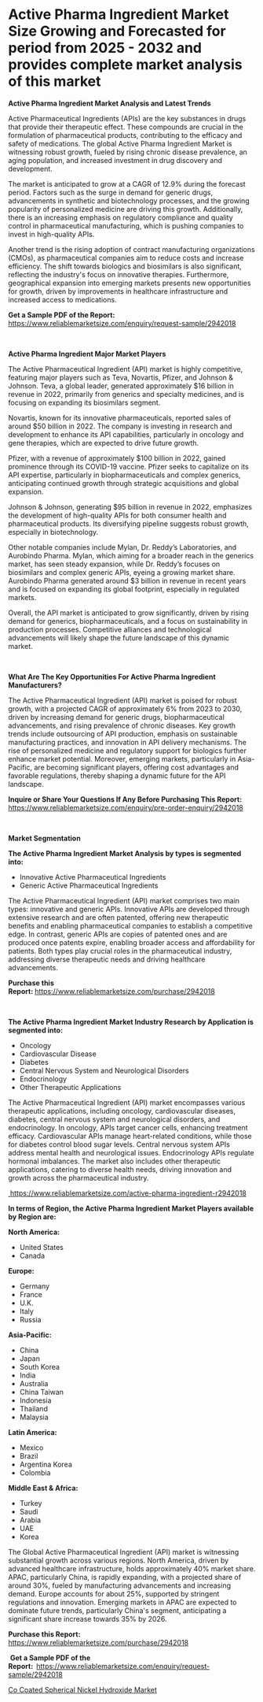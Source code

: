 <p><h1>Active Pharma Ingredient Market Size Growing and Forecasted for period from 2025 - 2032 and provides complete market analysis of this market</h1></p><p><strong>Active Pharma Ingredient Market Analysis and Latest Trends</strong></p>
<p><p>Active Pharmaceutical Ingredients (APIs) are the key substances in drugs that provide their therapeutic effect. These compounds are crucial in the formulation of pharmaceutical products, contributing to the efficacy and safety of medications. The global Active Pharma Ingredient Market is witnessing robust growth, fueled by rising chronic disease prevalence, an aging population, and increased investment in drug discovery and development.</p><p>The market is anticipated to grow at a CAGR of 12.9% during the forecast period. Factors such as the surge in demand for generic drugs, advancements in synthetic and biotechnology processes, and the growing popularity of personalized medicine are driving this growth. Additionally, there is an increasing emphasis on regulatory compliance and quality control in pharmaceutical manufacturing, which is pushing companies to invest in high-quality APIs.</p><p>Another trend is the rising adoption of contract manufacturing organizations (CMOs), as pharmaceutical companies aim to reduce costs and increase efficiency. The shift towards biologics and biosimilars is also significant, reflecting the industry's focus on innovative therapies. Furthermore, geographical expansion into emerging markets presents new opportunities for growth, driven by improvements in healthcare infrastructure and increased access to medications.</p></p>
<p><strong>Get a Sample PDF of the Report:&nbsp;</strong> <a href="https://www.reliablemarketsize.com/enquiry/request-sample/2942018?utm_campaign=3550&utm_medium=2&utm_source=Github&utm_content=ia&utm_term=15032025&utm_id=active-pharma-ingredient">https://www.reliablemarketsize.com/enquiry/request-sample/2942018</a></p>
<p>&nbsp;</p>
<p><strong>Active Pharma Ingredient Major Market Players</strong></p>
<p><p>The Active Pharmaceutical Ingredient (API) market is highly competitive, featuring major players such as Teva, Novartis, Pfizer, and Johnson & Johnson. Teva, a global leader, generated approximately $16 billion in revenue in 2022, primarily from generics and specialty medicines, and is focusing on expanding its biosimilars segment.</p><p>Novartis, known for its innovative pharmaceuticals, reported sales of around $50 billion in 2022. The company is investing in research and development to enhance its API capabilities, particularly in oncology and gene therapies, which are expected to drive future growth.</p><p>Pfizer, with a revenue of approximately $100 billion in 2022, gained prominence through its COVID-19 vaccine. Pfizer seeks to capitalize on its API expertise, particularly in biopharmaceuticals and complex generics, anticipating continued growth through strategic acquisitions and global expansion.</p><p>Johnson & Johnson, generating $95 billion in revenue in 2022, emphasizes the development of high-quality APIs for both consumer health and pharmaceutical products. Its diversifying pipeline suggests robust growth, especially in biotechnology.</p><p>Other notable companies include Mylan, Dr. Reddy’s Laboratories, and Aurobindo Pharma. Mylan, which aiming for a broader reach in the generics market, has seen steady expansion, while Dr. Reddy’s focuses on biosimilars and complex generic APIs, eyeing a growing market share. Aurobindo Pharma generated around $3 billion in revenue in recent years and is focused on expanding its global footprint, especially in regulated markets.</p><p>Overall, the API market is anticipated to grow significantly, driven by rising demand for generics, biopharmaceuticals, and a focus on sustainability in production processes. Competitive alliances and technological advancements will likely shape the future landscape of this dynamic market.</p></p>
<p>&nbsp;</p>
<p><strong>What Are The Key Opportunities For Active Pharma Ingredient Manufacturers?</strong></p>
<p><p>The Active Pharmaceutical Ingredient (API) market is poised for robust growth, with a projected CAGR of approximately 6% from 2023 to 2030, driven by increasing demand for generic drugs, biopharmaceutical advancements, and rising prevalence of chronic diseases. Key growth trends include outsourcing of API production, emphasis on sustainable manufacturing practices, and innovation in API delivery mechanisms. The rise of personalized medicine and regulatory support for biologics further enhance market potential. Moreover, emerging markets, particularly in Asia-Pacific, are becoming significant players, offering cost advantages and favorable regulations, thereby shaping a dynamic future for the API landscape.</p></p>
<p><strong>Inquire or Share Your Questions If Any Before Purchasing This Report:</strong> <a href="https://www.reliablemarketsize.com/enquiry/pre-order-enquiry/2942018?utm_campaign=3550&utm_medium=2&utm_source=Github&utm_content=ia&utm_term=15032025&utm_id=active-pharma-ingredient">https://www.reliablemarketsize.com/enquiry/pre-order-enquiry/2942018</a></p>
<p>&nbsp;</p>
<p><strong>Market Segmentation</strong></p>
<p><strong>The Active Pharma Ingredient Market Analysis by types is segmented into:</strong></p>
<p><ul><li>Innovative Active Pharmaceutical Ingredients</li><li>Generic Active Pharmaceutical Ingredients</li></ul></p>
<p><p>The Active Pharmaceutical Ingredient (API) market comprises two main types: innovative and generic APIs. Innovative APIs are developed through extensive research and are often patented, offering new therapeutic benefits and enabling pharmaceutical companies to establish a competitive edge. In contrast, generic APIs are copies of patented ones and are produced once patents expire, enabling broader access and affordability for patients. Both types play crucial roles in the pharmaceutical industry, addressing diverse therapeutic needs and driving healthcare advancements.</p></p>
<p><strong>Purchase this Report:&nbsp;</strong><a href="https://www.reliablemarketsize.com/purchase/2942018?utm_campaign=3550&utm_medium=2&utm_source=Github&utm_content=ia&utm_term=15032025&utm_id=active-pharma-ingredient">https://www.reliablemarketsize.com/purchase/2942018</a></p>
<p>&nbsp;</p>
<p><strong>The Active Pharma Ingredient Market Industry Research by Application is segmented into:</strong></p>
<p><ul><li>Oncology</li><li>Cardiovascular Disease</li><li>Diabetes</li><li>Central Nervous System and Neurological Disorders</li><li>Endocrinology</li><li>Other Therapeutic Applications</li></ul></p>
<p><p>The Active Pharmaceutical Ingredient (API) market encompasses various therapeutic applications, including oncology, cardiovascular diseases, diabetes, central nervous system and neurological disorders, and endocrinology. In oncology, APIs target cancer cells, enhancing treatment efficacy. Cardiovascular APIs manage heart-related conditions, while those for diabetes control blood sugar levels. Central nervous system APIs address mental health and neurological issues. Endocrinology APIs regulate hormonal imbalances. The market also includes other therapeutic applications, catering to diverse health needs, driving innovation and growth across the pharmaceutical industry.</p></p>
<p><a href="https://www.reliablemarketsize.com/active-pharma-ingredient-r2942018?utm_campaign=3550&utm_medium=2&utm_source=Github&utm_content=ia&utm_term=15032025&utm_id=active-pharma-ingredient">&nbsp;https://www.reliablemarketsize.com/active-pharma-ingredient-r2942018</a></p>
<p><strong>In terms of Region, the Active Pharma Ingredient Market Players available by Region are:</strong></p>
<p>
    <p> <strong> North America: </strong>
        <ul>
            <li>United States</li>
            <li>Canada</li>
        </ul>
        </p> 
    <p> <strong> Europe: </strong>
        <ul>
            <li>Germany</li>
            <li>France</li>
            <li>U.K.</li>
            <li>Italy</li>
            <li>Russia</li>
        </ul>
        </p> 
    <p> <strong> Asia-Pacific: </strong>
        <ul>
            <li>China</li>
            <li>Japan</li>
            <li>South Korea</li>
            <li>India</li>
            <li>Australia</li>
            <li>China Taiwan</li>
            <li>Indonesia</li>
            <li>Thailand</li>
            <li>Malaysia</li>
        </ul>
        </p> 
    <p> <strong> Latin America: </strong>
        <ul>
            <li>Mexico</li>
            <li>Brazil</li>
            <li>Argentina Korea</li>
            <li>Colombia</li>
        </ul>
        </p> 
    <p> <strong> Middle East & Africa: </strong>
        <ul>
            <li>Turkey</li>
            <li>Saudi</li>
            <li>Arabia</li>
            <li>UAE</li>
            <li>Korea</li>
        </ul>
    </p>
    </p>
<p><p>The Global Active Pharmaceutical Ingredient (API) market is witnessing substantial growth across various regions. North America, driven by advanced healthcare infrastructure, holds approximately 40% market share. APAC, particularly China, is rapidly expanding, with a projected share of around 30%, fueled by manufacturing advancements and increasing demand. Europe accounts for about 25%, supported by stringent regulations and innovation. Emerging markets in APAC are expected to dominate future trends, particularly China's segment, anticipating a significant share increase towards 35% by 2026.</p></p>
<p><strong>Purchase this Report: </strong><a href="https://www.reliablemarketsize.com/purchase/2942018?utm_campaign=3550&utm_medium=2&utm_source=Github&utm_content=ia&utm_term=15032025&utm_id=active-pharma-ingredient">https://www.reliablemarketsize.com/purchase/2942018</a></p>
<p>&nbsp;<strong>Get a Sample PDF of the Report:&nbsp;&nbsp;</strong><a href="https://www.reliablemarketsize.com/enquiry/request-sample/2942018?utm_campaign=3550&utm_medium=2&utm_source=Github&utm_content=ia&utm_term=15032025&utm_id=active-pharma-ingredient">https://www.reliablemarketsize.com/enquiry/request-sample/2942018</a></p>
<p><strong></strong></p>
<p><p><a href="https://github.com/chaiszepkadk/Market-Research-Report-List-1/blob/main/co-coated-spherical-nickel-hydroxide-market.md?utm_campaign=3550&utm_medium=2&utm_source=Github&utm_content=ia&utm_term=15032025&utm_id=active-pharma-ingredient">Co Coated Spherical Nickel Hydroxide Market</a></p></p>